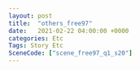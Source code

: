 ```yaml
---
layout: post
title:  "others_free97"
date:   2021-02-22 04:00:00 +0000
categories: Etc
Tags: Story Etc
SceneCode: ["scene_free97_q1_s20"]
---
```

